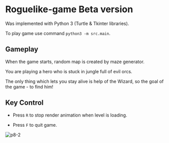 # Roguelike-game Beta version

Was implemented with Python 3 (Turtle & Tkinter libraries).

To play game use command `python3 -m src.main`.

## Gameplay

When the game starts, random map is created by maze generator. 

You are playing a hero who is stuck in jungle full of evil orcs. 

The only thing which lets you stay alive is help of the Wizard, so the goal of the game - to find him!

## Key Control

* Press `R` to stop render animation when level is loading.

* Press `F` to quit game. 

![p8-2](https://user-images.githubusercontent.com/64794482/173077825-1ba4bc3b-beff-499e-83f0-3daf532e338e.jpg)




